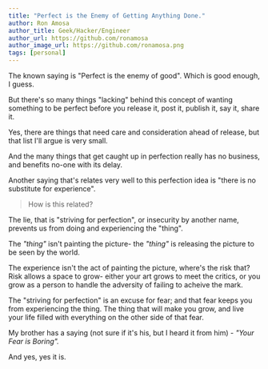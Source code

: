 ```yaml
---
title: "Perfect is the Enemy of Getting Anything Done."
author: Ron Amosa
author_title: Geek/Hacker/Engineer
author_url: https://github.com/ronamosa
author_image_url: https://github.com/ronamosa.png
tags: [personal]
---
```


The known saying is "Perfect is the enemy of good". Which is good enough, I guess.

But there's so many things "lacking" behind this concept of wanting something to be perfect before you release it, post it, publish it, say it, share it.

Yes, there are things that need care and consideration ahead of release, but that list I'll argue is very small.

And the many things that get caught up in perfection really has no business, and benefits no-one with its delay.

Another saying that's relates very well to this perfection idea is "there is no substitute for experience".

> How is this related?

The lie, that is "striving for perfection", or insecurity by another name, prevents us from doing and experiencing the "thing".

The *"thing"* isn't painting the picture- the *"thing"* is releasing the picture to be seen by the world.

The experience isn't the act of painting the picture, where's the risk that? Risk allows a space to grow- either your art grows to meet the critics, or you grow as a person to handle the adversity of failing to acheive the mark.

The "striving for perfection" is an excuse for fear; and that fear keeps you from experiencing the thing. The thing that will make you grow, and live your life filled with everything on the other side of that fear.

My brother has a saying (not sure if it's his, but I heard it from him) - *"Your Fear is Boring".*

And yes, yes it is.

